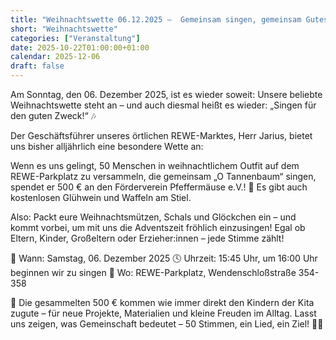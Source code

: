 ```yaml
---
title: "Weihnachtswette 06.12.2025 –  Gemeinsam singen, gemeinsam Gutes tun!"
short: "Weihnachtswette"
categories: ["Veranstaltung"]
date: 2025-10-22T01:00:00+01:00
calendar: 2025-12-06
draft: false
---
```


Am Sonntag, den 06. Dezember 2025, ist es wieder soweit: Unsere beliebte Weihnachtswette steht an – und auch diesmal heißt es wieder: „Singen für den guten Zweck!“ 🎶

Der Geschäftsführer unseres örtlichen REWE-Marktes, Herr Jarius, bietet uns bisher alljährlich eine besondere Wette an:

Wenn es uns gelingt, 50 Menschen in weihnachtlichem Outfit auf dem REWE-Parkplatz zu versammeln, die gemeinsam „O Tannenbaum“ singen, spendet er 500 € an den Förderverein Pfeffermäuse e.V.! 🌟
Es gibt auch kostenlosen Glühwein und Waffeln am Stiel.

Also: Packt eure Weihnachtsmützen, Schals und Glöckchen ein – und kommt vorbei, um mit uns die Adventszeit fröhlich einzusingen! Egal ob Eltern, Kinder, Großeltern oder Erzieher:innen – jede Stimme zählt!

📅 Wann: Samstag, 06. Dezember 2025
🕓 Uhrzeit: 15:45 Uhr, um 16:00 Uhr beginnen wir zu singen 
📍 Wo: REWE-Parkplatz, Wendenschloßstraße 354-358

💛 Die gesammelten 500 € kommen wie immer direkt den Kindern der Kita zugute – für neue Projekte, Materialien und kleine Freuden im Alltag.
Lasst uns zeigen, was Gemeinschaft bedeutet – 50 Stimmen, ein Lied, ein Ziel! 🎵✨

